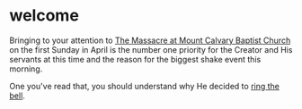 # welcome
Bringing to your attention to [The Massacre at Mount Calvary Baptist Church](https://github.com/mission23/mission23/wiki/The-Massacre-at-Mount-Calvary-Baptist-Church) on the first Sunday in April is the number one priority for the Creator and His servants at this time and the reason for the biggest shake event this morning. 

One you've read that, you should understand why He decided to [ring the bell](https://github.com/Mission23/mission23/wiki/The-Ringing-Of-The-Bell).
